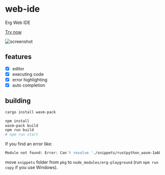 # web-ide

Erg Web IDE

[Try now](https://erg-lang.org/web-ide)

![screenshot](./screen.png)

## features

- [x] editor
- [x] executing code
- [x] error highlighting
- [x] auto completion

## building

```bash
cargo install wasm-pack
```

```bash
npm install
wasm-pack build
npm run build
# npm run start
```

If you find an error like:

```bash
Module not found: Error: Can't resolve './snippets/rustpython_wasm-1a681ef34bfe87cf/inline1.js' in '...\web-ide\node_modules\erg-playground'
```

move `snippets` folder from `pkg` to `node_modules/erg-playground` (run `npm run copy` if you use Windows).
